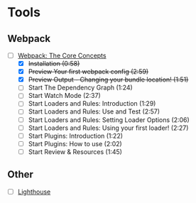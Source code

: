 # Tools
## Webpack
- [ ] [Webpack: The Core Concepts](http://webpack.academy/p/the-core-concepts)
    - [X] ~~Installation (0:58)~~
    - [X] ~~Preview Your first webpack config (2:59)~~
    - [X] ~~Preview Output - Changing your bundle location! (1:51)~~
    - [ ] Start The Dependency Graph (1:24)
    - [ ] Start Watch Mode (2:37)
    - [ ] Start Loaders and Rules: Introduction (1:29)
    - [ ] Start Loaders and Rules: Use and Test (2:57)
    - [ ] Start Loaders and Rules: Setting Loader Options (2:06)
    - [ ] Start Loaders and Rules: Using your first loader! (2:27)
    - [ ] Start Plugins: Introduction (1:22)
    - [ ] Start Plugins: How to use (2:02)
    - [ ] Start Review & Resources (1:45)

## Other
- [ ] [Lighthouse](https://developers.google.com/web/tools/lighthouse/)